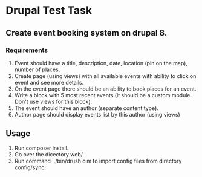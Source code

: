 # Drupal Test Task
## Create event booking system on drupal 8. 

### Requirements
1. Event should have a title, description, date, location (pin on the map), number of places. 
2. Create page (using views) with all available events with ability to click on event and see more details. 
3. On the event page there should be an ability to book places for an event. 
4. Write a block with 5 most recent events (it should be a custom module. Don't use views for this block). 
5. The event should have an author (separate content type).
6. Author page should display events list by this author (using views)


## Usage
1. Run composer install.
2. Go over the dicectory web/.
3. Run command ../bin/drush cim to import config files from directory config/sync. 

